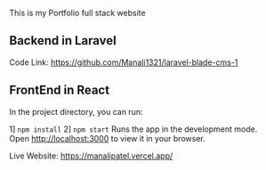 This is my Portfolio full stack website
## Backend in Laravel
Code Link: https://github.com/Manali1321/laravel-blade-cms-1


## FrontEnd in React

In the project directory, you can run:

1] `npm install`
2] `npm start`
Runs the app in the development mode.\
Open [http://localhost:3000](http://localhost:3000) to view it in your browser.


Live Website: https://manalipatel.vercel.app/
